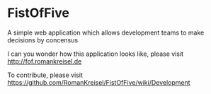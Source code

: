# FistOfFive
A simple web application which allows development teams to make decisions by concensus

I can you wonder how this application looks like, please visit http://fof.romankreisel.de

To contribute, please visit https://github.com/RomanKreisel/FistOfFive/wiki/Development

